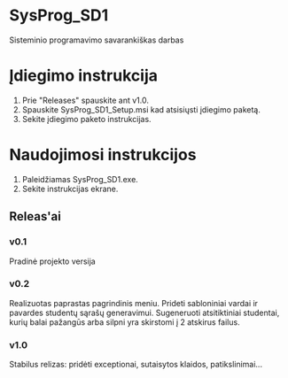 # SysProg_SD1
Sisteminio programavimo savarankiškas darbas
# Įdiegimo instrukcija
1. Prie "Releases" spauskite ant v1.0.
2. Spauskite SysProg_SD1_Setup.msi kad atsisiųsti įdiegimo paketą.
3. Sekite įdiegimo paketo instrukcijas.
# Naudojimosi instrukcijos
1. Paleidžiamas SysProg_SD1.exe.
2. Sekite instrukcijas ekrane.
## Releas'ai
### v0.1
Pradinė projekto versija
### v0.2
Realizuotas paprastas pagrindinis meniu.
Prideti sabloniniai vardai ir pavardes studentų sąrašų generavimui.
Sugeneruoti atsitiktiniai studentai, kurių balai pažangūs arba silpni yra skirstomi į 2 atskirus failus.
### v1.0
Stabilus relizas: pridėti exceptionai, sutaisytos klaidos, patikslinimai... 
